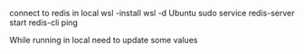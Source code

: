 connect to redis in local 
wsl -install
 wsl -d Ubuntu
 sudo service redis-server start
 redis-cli
 ping 
 
 While running in local need to update some values

